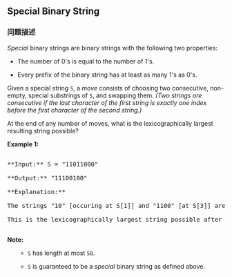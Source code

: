## Special Binary String  
### 问题描述

*Special* binary strings are binary strings with the following two properties:



- The number of 0's is equal to the number of 1's.
- Every prefix of the binary string has at least as many 1's as 0's.



Given a special string `S`, a *move* consists of choosing two consecutive, non-empty, special substrings of `S`, and swapping them.  *(Two strings are consecutive if the last character of the first string is exactly one index before the first character of the second string.)*



At the end of any number of moves, what is the lexicographically largest resulting string possible?


**Example 1:**<br />
<pre>
**Input:** S = "11011000"
**Output:** "11100100"
**Explanation:**
The strings "10" [occuring at S[1]] and "1100" [at S[3]] are swapped.
This is the lexicographically largest string possible after some number of swaps.
</pre>


**Note:**<ol>
- `S` has length at most `50`.
- `S` is guaranteed to be a *special* binary string as defined above.
</ol>
